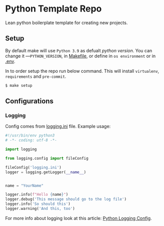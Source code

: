 # Python Template Repo

Lean python boilerplate template for creating new projects.

## Setup

By default make will use `Python 3.9` as defualt *python version*. You can change
it —`PYTHON_VERSION`, in [Makefile](./Makefile), or define in `os environment` or
in [.env](./.env).


In to order setup the repo run below command. This will install `virtualenv`,
`requirements` and `pre-commit`.

```bash
$ make setup
```

## Configurations

### Logging

Config comes from [logging.ini](./logging.ini) file. Example usage:

```python
#!/usr/bin/env python3
# -*- coding: utf-8 -*-

import logging

from logging.config import fileConfig

fileConfig('logging.ini')
logger = logging.getLogger(__name__)


name = "YourName"

logger.info(f"Hello {name}")
logger.debug('This message should go to the log file')
logger.info('So should this')
logger.warning('And this, too')
```

For more info about logging look at this article: [Python Logging Config].




[Python Logging Config]: https://tech.serhatteker.com/post/2019-07/python-logging-config/
